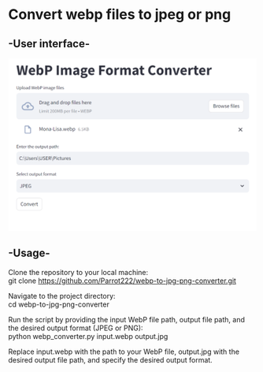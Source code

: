 # Convert webp files to jpeg or png
## -User interface-  
![image](https://github.com/Parrot222/Webp-Image-Format-Converter/blob/main/webp-converter.png)  

## -Usage-
Clone the repository to your local machine:  
git clone https://github.com/Parrot222/webp-to-jpg-png-converter.git  
  
Navigate to the project directory:  
cd webp-to-jpg-png-converter  
  
Run the script by providing the input WebP file path, output file path, and the desired output format (JPEG or PNG):  
python webp_converter.py input.webp output.jpg  
  
Replace input.webp with the path to your WebP file, output.jpg with the desired output file path, and specify the desired output format.
